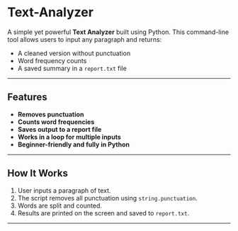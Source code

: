# Text-Analyzer
A simple yet powerful **Text Analyzer** built using Python. This command-line tool allows users to input any paragraph and returns:
- A cleaned version without punctuation
- Word frequency counts
- A saved summary in a `report.txt` file

---

##  Features

-  **Removes punctuation**
-  **Counts word frequencies**
-  **Saves output to a report file**
-  **Works in a loop for multiple inputs**
-  **Beginner-friendly and fully in Python**

---

##  How It Works

1.  User inputs a paragraph of text.
2.  The script removes all punctuation using `string.punctuation`.
3.  Words are split and counted.
4.  Results are printed on the screen and saved to `report.txt`.

---
